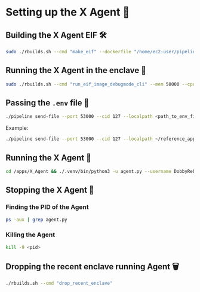 # Setting up the X Agent 🚀

## Building the X Agent EIF 🛠️
```bash
sudo ./rbuilds.sh --cmd "make_eif" --dockerfile "/home/ec2-user/pipeline/secure-enclaves-framework/reference_apps/X_Agent/x_agent.dockerfile" --network --init-c
```

## Running the X Agent in the enclave 🌟
```bash
sudo ./rbuilds.sh --cmd "run_eif_image_debugmode_cli" --mem 50000 --cpus 10 --dockerfile "/home/ec2-user/pipeline/secure-enclaves-framework/reference_apps/X_Agent/x_agent.dockerfile" --network --init-c
```

## Passing the `.env` file 🔑
```bash
./pipeline send-file --port 53000 --cid 127 --localpath <path_to_env_file_directory>/.env --remotepath /apps/X_Agent/.env
```
Example:
```bash
./pipeline send-file --port 53000 --cid 127 --localpath ~/reference_apps/X_Agent/.env --remotepath /apps/X_Agent/.env
```

## Running the X Agent 🚀

```bash
cd /apps/X_Agent && ./.venv/bin/python3 -u agent.py --username DobbyReborn 2>&1 | tee agent.log
```

## Stopping the X Agent 🛑

### Finding the PID of the Agent
```bash
ps -aux | grep agent.py 
```

### Killing the Agent
```bash
kill -9 <pid>
```

## Dropping the recent enclave running Agent 🗑️
```bash
./rbuilds.sh --cmd "drop_recent_enclave"
```
